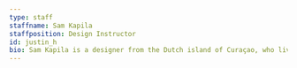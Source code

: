 ```yaml
---
type: staff
staffname: Sam Kapila
staffposition: Design Instructor
id: justin_h
bio: Sam Kapila is a designer from the Dutch island of Curaçao, who lives in Austin, TX. For six years, Sam taught Communication Design at Texas State University, where she helped build web design curriculum, including developing an upper-level course on Responsive Web Design and web typography. Her previous design work is recognized by Good50x70, Poster4Tomorrow, CMYK Magazine, Art Director's Club of Houston, and the American Advertising Federation. When she's not designing and coding, she's recording podcasts or chasing food trucks around Austin and eating.
---
```



